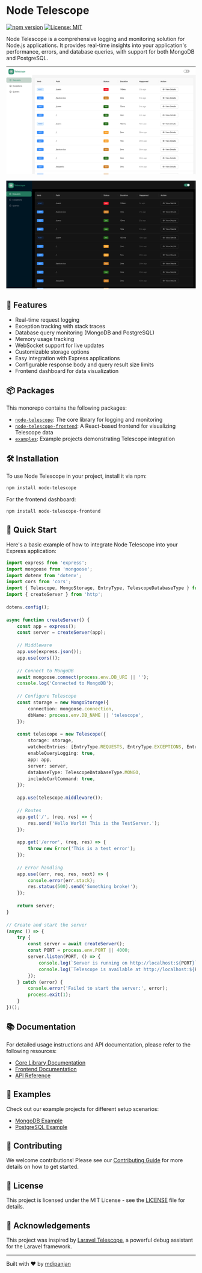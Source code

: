 # Node Telescope

[![npm version](https://badge.fury.io/js/node-telescope.svg)](https://badge.fury.io/js/node-telescope)
[![License: MIT](https://img.shields.io/badge/License-MIT-yellow.svg)](https://opensource.org/licenses/MIT)

Node Telescope is a comprehensive logging and monitoring solution for Node.js applications. It provides real-time insights into your application's performance, errors, and database queries, with support for both MongoDB and PostgreSQL.

![Banner](docs/images/dash-light.png)

![Banner](docs/images/dash-dark.png)

## 🚀 Features

- Real-time request logging
- Exception tracking with stack traces
- Database query monitoring (MongoDB and PostgreSQL)
- Memory usage tracking
- WebSocket support for live updates
- Customizable storage options
- Easy integration with Express applications
- Configurable response body and query result size limits
- Frontend dashboard for data visualization

## 📦 Packages

This monorepo contains the following packages:

- [`node-telescope`](./packages/node-telescope): The core library for logging and monitoring
- [`node-telescope-frontend`](./packages/node-telescope-frontend): A React-based frontend for visualizing Telescope data
- [`examples`](./packages/examples): Example projects demonstrating Telescope integration

## 🛠️ Installation

To use Node Telescope in your project, install it via npm:

```bash
npm install node-telescope
```

For the frontend dashboard:

```bash
npm install node-telescope-frontend
```

## 🚦 Quick Start

Here's a basic example of how to integrate Node Telescope into your Express application:

```typescript
import express from 'express';
import mongoose from 'mongoose';
import dotenv from 'dotenv';
import cors from 'cors';
import { Telescope, MongoStorage, EntryType, TelescopeDatabaseType } from 'node-telescope';
import { createServer } from 'http';

dotenv.config();

async function createServer() {
	const app = express();
	const server = createServer(app);

	// Middleware
	app.use(express.json());
	app.use(cors());

	// Connect to MongoDB
	await mongoose.connect(process.env.DB_URI || '');
	console.log('Connected to MongoDB');

	// Configure Telescope
	const storage = new MongoStorage({
		connection: mongoose.connection,
		dbName: process.env.DB_NAME || 'telescope',
	});

	const telescope = new Telescope({
		storage: storage,
		watchedEntries: [EntryType.REQUESTS, EntryType.EXCEPTIONS, EntryType.QUERIES],
		enableQueryLogging: true,
		app: app,
		server: server,
		databaseType: TelescopeDatabaseType.MONGO,
		includeCurlCommand: true,
	});

	app.use(telescope.middleware());

	// Routes
	app.get('/', (req, res) => {
		res.send('Hello World! This is the TestServer.');
	});

	app.get('/error', (req, res) => {
		throw new Error('This is a test error');
	});

	// Error handling
	app.use((err, req, res, next) => {
		console.error(err.stack);
		res.status(500).send('Something broke!');
	});

	return server;
}

// Create and start the server
(async () => {
	try {
		const server = await createServer();
		const PORT = process.env.PORT || 4000;
		server.listen(PORT, () => {
			console.log(`Server is running on http://localhost:${PORT}`);
			console.log(`Telescope is available at http://localhost:${PORT}/telescope`);
		});
	} catch (error) {
		console.error('Failed to start the server:', error);
		process.exit(1);
	}
})();
```

## 📚 Documentation

For detailed usage instructions and API documentation, please refer to the following resources:

- [Core Library Documentation](./packages/node-telescope/README.md)
- [Frontend Documentation](./packages/node-telescope-frontend/README.md)
- [API Reference](./docs/API.md)

## 🧪 Examples

Check out our example projects for different setup scenarios:

- [MongoDB Example](./packages/examples/class-based)
- [PostgreSQL Example](./packages/examples/class-based-pg)

## 🤝 Contributing

We welcome contributions! Please see our [Contributing Guide](./CONTRIBUTING.md) for more details on how to get started.

## 📄 License

This project is licensed under the MIT License - see the [LICENSE](./LICENSE) file for details.

## 🙏 Acknowledgements

This project was inspired by [Laravel Telescope](https://laravel.com/docs/telescope), a powerful debug assistant for the Laravel framework.

---

Built with ❤️ by [mdipanjan](https://github.com/mdipanjan)
